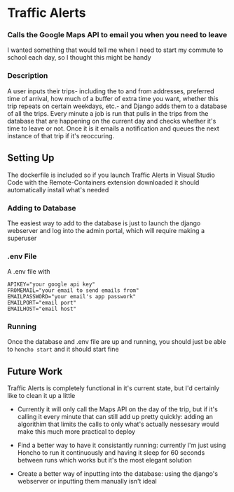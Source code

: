 # Traffic Alerts
### Calls the Google Maps API to email you when you need to leave

I wanted something that would tell me when I need to start my commute to
school each day, so I thought this might be handy

### Description
A user inputs their trips- including the to and from addresses, preferred time of arrival, how much of a buffer of extra time you want,  whether this trip repeats on certain weekdays, etc.- and Django adds them to a database of all the trips.  Every minute a job is run that pulls in the trips from the database that are happening on the current day and checks whether it's time to leave or not.  Once it is it emails a notification and queues the next instance of that trip if it's reoccuring.

## Setting Up
The dockerfile is included so if you launch Traffic Alerts in Visual Studio Code with the Remote-Containers extension downloaded
it should automatically install what's needed

### Adding to Database
The easiest way to add to the database is just to launch the django webserver and log into the admin portal, which will require making a
superuser

### .env File
A .env file with
```
APIKEY="your google api key"
FROMEMAIL="your email to send emails from"
EMAILPASSWORD="your email's app passwork"
EMAILPORT="email port"
EMAILHOST="email host"
```

### Running
Once the database and .env file are up and running, you should just be able to
`honcho start` and it should start fine


## Future Work
Traffic Alerts is completely functional in it's current state, but I'd certainly like to clean it up a little

- Currently it will only call the Maps API on the day of the trip, but if it's calling it every minute that can still 
add up pretty quickly: adding an algorithim that limits the calls to only what's actually nessesary would make this much more practical to deploy 

- Find a better way to have it consistantly running: currently I'm just using Honcho to run it continuously and having it sleep for 60 seconds
between runs which works but it's the most elegant solution

- Create a better way of inputting into the database: using the django's webserver or inputting them manually isn't ideal
